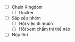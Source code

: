 - [ ] Chain Kingdom
	- [ ] Docker 
- [ ] Sắp xếp nhóm
	- [ ] Hỏi việc đi muôn
	- [ ] Hỏi xem chấm thi thế nào
- [ ] Nộp thư